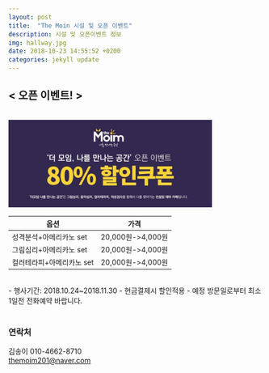 ```yaml
---
layout: post
title:  "The Moin 시설 및 오픈 이벤트"
description: 시설 및 오픈이벤트 정보
img: hallway.jpg 
date: 2018-10-23 14:55:52 +0200
categories: jekyll update
---
```


## < 오픈 이벤트! >

<br>

<img rel="location" src="../assets/img/coupon1.jpg" style="max-width: 80%; height:auto;">

| 옵션 | 가격 |
| ---- | ---- |
| 성격분석+아메리카노 set | 20,000원->4,000원 |
| 그림심리+아메리카노 set | 20,000원->4,000원 |
| 컬러테라피+아메리카노 set | 20,000원->4,000원 |

<br>
- 행사기간: 2018.10.24~2018.11.30
- 현금결제시 할인적용
- 예정 방문일로부터 최소 1일전 전화예약 바랍니다.
<br>
<br>

### 연락처
김송이 010-4662-8710 <br>
themoim201@naver.com

